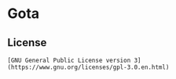 # Gota

## License
    [GNU General Public License version 3](https://www.gnu.org/licenses/gpl-3.0.en.html)


